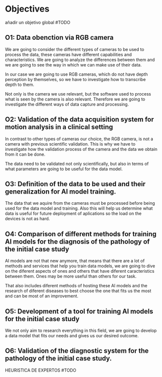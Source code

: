 # Objectives

añadir un objetivo global #TODO

## O1: Data obenction via RGB camera

We are going to consider the different types of cameras to be used to process the data, these cameras have different capabilities and characteristics. We are going to analyze the differences between them and we are going to see the way in which we can make use of their data.

In our case we are going to use RGB cameras, which do not have depth perception by themselves, so we have to investigate how to transcribe depth to them.

Not only is the camera we use relevant, but the software used to process what is seen by the camera is also relevant. Therefore we are going to investigate the different ways of data capture and processing.

## O2: Validation of the data acquisition system for motion analysis in a clinical setting

In contrast to other types of cameras our choice, the RGB camera, is not a camera with previous scientific validation. This is why we have to investigate how the validation process of the camera and the data we obtain from it can be done.

The data need to be validated not only scientifically, but also in terms of what parameters are going to be useful for the data model.

## O3: Definition of the data to be used and their generalization for AI model training.

The data that we aquire from the cameras must be processed before being used for the data model and training. Also this will help us determine what data is useful for future deployment of aplications so the load on the devices is not as hard.

## O4: Comparison of different methods for training AI models for the diagnosis of the pathology of the initial case study

AI models are not that new anymore, that means that there are a lot of methods and services that help you train data models, we are going to dive on the diferent aspects of ones and others that have diferent caracteristics between them. Ones may be more useful than others for our task.

That also includes diferent methods of hosting these AI models and the research of diferent diseases to best choose the one that fits us the most and can be most of an improvement.

## O5: Development of a tool for training AI models for the initial case study

We not only aim to research everything in this field, we are going to develop a data model that fits our needs and gives us our desired outcome.

## O6: Validation of the diagnostic system for the pathology of the initial case study.

 HEURISTICA DE EXPERTOS #TODO